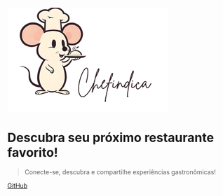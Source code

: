 
![logo](./imagens/logo.png)

# Descubra seu próximo restaurante favorito!

> Conecte-se, descubra e compartilhe experiências gastronômicas!

[GitHub](https://github.com/UnBArqDsw2024-2/2024.2_G10_Recomendacao_Entrega_04/)